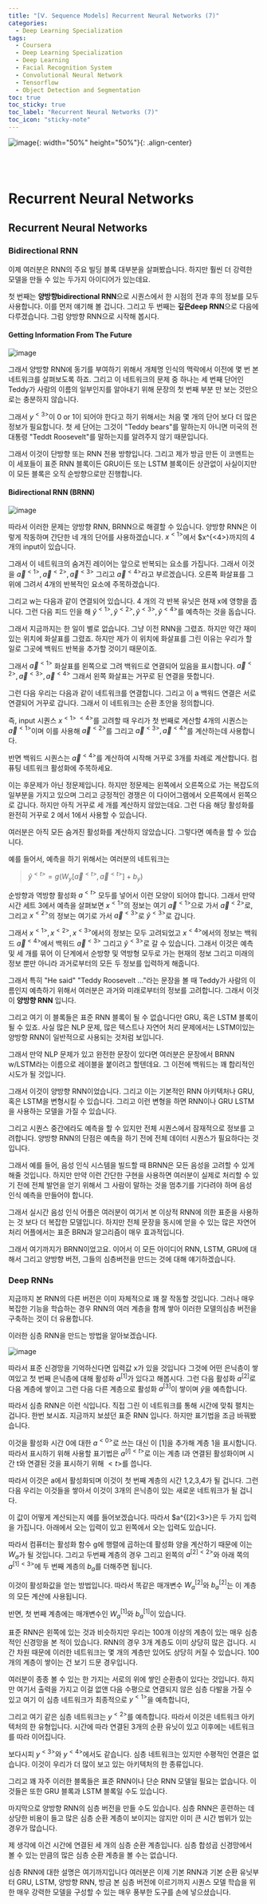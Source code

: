 ```yaml
---
title: "[Ⅴ. Sequence Models] Recurrent Neural Networks (7)"
categories:
  - Deep Learning Specialization
tags:
  - Coursera
  - Deep Learning Specialization
  - Deep Learning
  - Facial Recognition System
  - Convolutional Neural Network
  - Tensorflow
  - Object Detection and Segmentation
toc: true
toc_sticky: true
toc_label: "Recurrent Neural Networks (7)"
toc_icon: "sticky-note"
---
```


![image](https://user-images.githubusercontent.com/55765292/187809649-f4918caf-ae96-4f46-a0cf-42ba990450d9.png){: width="50%" height="50%"}{: .align-center}

<br><br>

# Recurrent Neural Networks

## Recurrent Neural Networks

### Bidirectional RNN

이제 여러분은 RNN의 주요 빌딩 블록 대부분을 살펴봤습니다. 하지만 훨씬 더 강력한 모델을 만들 수 있는 두가지 아이디어가 있는데요.

첫 번째는 **양방향bidirectional RNN**으로 시퀀스에서 한 시점의 전과 후의 정보를 모두 사용합니다. 이를 먼저 얘기해 볼 겁니다. 그리고 두 번째는 **깊은deep RNN**으로 다음에 다루겠습니다. 그럼 양방향 RNN으로 시작해 봅시다.

#### Getting Information From The Future

![image](https://user-images.githubusercontent.com/55765292/188816136-0c81a941-f85a-4d8d-a8c2-56d1a49b63df.png)

그래서 양방향 RNN에 동기를 부여하기 위해서 개체명 인식의 맥락에서 이전에 몇 번 본 네트워크를 살펴보도록 하죠. 그리고 이 네트워크의 문제 중 하나는 세 번째 단어인 Teddy가 사람의 이름의 일부인지를 알아내기 위해 문장의 첫 번째 부분 만 보는 것만으로는 충분하지 않습니다.

그래서 $y^{<3>}$이 0 or 1이 되어야 한다고 하기 위해서는 처음 몇 개의 단어 보다 더 많은 정보가 필요합니다. 첫 세 단어는 그것이 "Teddy bears"를 말하는지 아니면 미국의 전대통령 "Teddt Roosevelt"를
말하는지를 알려주지 않기 때문입니다.

그래서 이것이 단방향 또는 RNN 전용 방향입니다. 그리고 제가 방금 만든 이 코멘트는 이 세포들이 표준 RNN 블록이든 GRU이든 또는 LSTM 블록이든 상관없이 사실이지만 이 모든 블록은 오직 순방향으로만 진행합니다.

#### Bidirectional RNN (BRNN)

![image](https://user-images.githubusercontent.com/55765292/188816256-7ef6bbe6-4aaf-4d53-88e8-5d8f92d05502.png)

따라서 이러한 문제는 양방향 RNN, BRNN으로 해결할 수 있습니다. 양방향 RNN은 이렇게 작동하며 간단한 네 개의 단어를 사용하겠습니다. $x^{<1>}$에서 $x^{<4>}까지의 4개의 input이 있습니다.

그래서 이 네트워크의 숨겨진 레이어는 앞으로 반복되는 요소를 가집니다. 그래서 이것을 $\overrightarrow{a}^{<1>},\overrightarrow{a}^{<2>},\overrightarrow {a}^{<3>}$ 그리고 $\overrightarrow{a}^{<4>}$라고 부르겠습니다. 오른쪽 화살표를 그 위에 그려서 4개의 반복적인
요소에 주목하겠습니다.

그리고 w는 다음과 같이 연결되어 있습니다. 4 개의 각 반복 유닛은 현재 x에 영향을 줍니다. 그런 다음 피드 인을 해 $\hat{y}^{<1>},\hat{y}^{<2>},\hat{y}^{<3>},\hat{y}^{<4>}$를 예측하는 것을 돕습니다.

그래서 지금까지는 한 일이 별로 없습니다. 그냥 이전 RNN을 그렸죠. 하지만 약간 재미 있는 위치에 화살표를 그렸죠. 하지만 제가 이 위치에 화살표를 그린 이유는 우리가 할 일로 그곳에 백워드 반복을 추가할 것이기 때문이죠.

그래서 $\overleftarrow{a}^{<1>}$ 화살표를 왼쪽으로 그려 백워드로 연결되어 있음을 표시합니다. $\overleftarrow{a}^{<2>},\overleftarrow{a}^{<3>},\overleftarrow{a}^{<4>}$ 그래서 왼쪽 화살표는 거꾸로 된 연결을 뜻합니다.

그런 다음 우리는 다음과 같이 네트워크를 연결합니다. 그리고 이 a 백워드 연결은 서로 연결되어 거꾸로 갑니다. 그래서 이 네트워크는 순환 초안을 정의합니다.

즉, input 시퀀스 $x^{<1>~<4>}$를 고려할 때 우리가 첫 번째로 계산할 4개의 시퀀스는 $\overrightarrow{a}^{<1>}$이며 이를 사용해 $\overrightarrow{a}^{<2>}$를 그리고 $\overrightarrow{a}^{<3>},\overrightarrow{a}^{<4>}$를 계산하는데 사용합니다.

반면 백워드 시퀀스는 $\overleftarrow{a}^{<4>}$를 계산하여 시작해 거꾸로 3개를 차례로 계산합니다. 컴퓨팅 네트워크 활성화에 주목하세요.

이는 후문제가 아닌 정문제입니다. 하지만 정문제는 왼쪽에서 오른쪽으로 가는 복잡도의 일부분을 가지고 있으며 그리고 긍정적인 경쟁은 이 다이어그램에서 오른쪽에서 왼쪽으로 갑니다. 하지만 아직 거꾸로
세 개를 계산하지 않았는데요. 그런 다음 해당 활성화를 완전히 거꾸로 2 에서 1에서 사용할 수 있습니다.

여러분은 아직 모든 숨겨진 활성화를 계산하지 않았습니다. 그렇다면 예측을 할 수 있습니다.

예를 들어서, 예측을 하기 위해서는 여러분의 네트워크는 

> $\hat{y}^{< t>}=g(W_y[\overrightarrow{a}^{< t>}, \overleftarrow{a}^{< t>}] + b_y)$

순방향과 역방향 활성화 $a^{< t>}$ 모두를 넣어서 이런 모양이 되어야 합니다. 그래서 만약 시간 세트 3에서 예측을 살펴보면 $x^{<1>}$의 정보는 여기 $\overrightarrow{a}^{<1>}$으로 가서 $\overrightarrow{a}^{<2>}$로, 그리고 $x^{<2>}$의 정보는 여기로 가서 $\overrightarrow{a}^{<3>}$로 $\hat{y}^{<3>}$로 갑니다.

그래서 $x^{<1>},x^{<2>},x^{<3>}$에서의 정보는 모두 고려되었고 $x^{<4>}$에서의 정보는 백워드 $\overleftarrow{a}^{<4>}$에서 백워드 $\overleftarrow{a}^{<3>}$ 그리고 $\hat{y}^{<3>}$로 갈 수 있습니다. 그래서 이것은 예측 및 세 개를 묶어 이 단계에서 순방향 및 역방형 모두로 가는 현재의 정보 그리고 미래의 정보 뿐만 아니라 과거로부터의 모든 두 정보를 입력하게 해줍니다.

그래서 특히 "He said" "Teddy Roosevelt ..."라는 문장을 볼 때 Teddy가 사람의 이름인지 예측하기 위해서 여러분은 과거와 미래로부터의 정보를 고려합니다. 그래서 이것이 **양방향 RNN** 입니다.

그리고 여기 이 블록들은 표준 RNN 블록이 될 수 없습니다만 GRU, 혹은 LSTM 블록이 될 수 있죠. 사실 많은 NLP 문제, 많은 텍스트나 자연어 처리 문제에서는 LSTM이있는 양방향 RNN이 일반적으로 사용되는 것처럼 보입니다.

그래서 만약 NLP 문제가 있고 완전한 문장이 있다면 여러분은 문장에서 BRNN w/LSTM라는 이름으로 레이블을 붙이려고 할텐데요. 그 이전에 백워드는 꽤 합리적인 시도가 될 것입니다.
  
그래서 이것이 양방향 RNN이었습니다. 그리고 이는 기본적인 RNN 아키텍처나 GRU, 혹은 LSTM을 변형시킬 수 있습니다. 그리고 이런 변형을 하면 RNN이나 GRU LSTM을 사용하는 모델을 가질 수 있습니다.

그리고 시퀀스 중간에라도 예측을 할 수 있지만 전체 시퀀스에서 잠재적으로 정보를 고려합니다. 양방향 RNN의 단점은 예측을 하기 전에 전체 데이터 시퀀스가 필요하다는 것입니다.

그래서 예를 들어, 음성 인식 시스템을 빌드할 때 BRNN은 모든 음성을 고려할 수 있게 해줄 것입니다. 하지만 만약 이런 간단한 구현을 사용하면 여러분이 실제로 처리할 수 있기 전에 전체 발언을 얻기 위해서 그 사람이 말하는 것을 멈추기를 기다려야 하며 음성 인식 예측을 만들어야 합니다.

그래서 실시간 음성 인식 어플은 여러분이 여기서 본 이상적 RNN에 의한 표준을 사용하는 것 보다 더 복잡한 모델입니다. 하지만 전체 문장을 동시에 얻을 수 있는 많은 자연어 처리 어플에서는 표준 BRN과 알고리즘이 매우 효과적입니다.

그래서 여기까지가 BRNN이었고요. 이어서 이 모든 아이디어 RNN, LSTM, GRU에 대해서 그리고 양방향 버전, 그들의 심층버전을 만드는 것에 대해 얘기하겠습니다.

### Deep RNNs

지금까지 본 RNN의 다른 버전은 이미 자체적으로 꽤 잘 작동할 것입니다. 그러나 매우 복잡한 기능을 학습하는 경우 RNN의 여러 계층을 함께 쌓아 이러한 모델의심층 버전을 구축하는 것이 더 유용합니다.

이러한 심층 RNN을 만드는 방법을 알아보겠습니다.

![image](https://user-images.githubusercontent.com/55765292/188833178-75fa261e-34a9-4645-b1f6-35c8f260993b.png)

따라서 표준 신경망을 기억하신다면 입력값 x가 있을 것입니다 그것에 어떤 은닉층이 쌓여있고 첫 번째 은닉층에 대해 활성화 $a^{[1]}$가 있다고 해봅시다. 그런 다음 활성화 $a^{[2]}$로 다음 계층에 쌓이고 그런 다음 다른 계층으로 활성화 $a^{[3]}$이 쌓이며 $\hat{y}$을 예측합니다.

따라서 심층 RNN은 이런 식입니다. 직접 그린 이 네트워크를 통해 시간에 맞춰 펼치는 겁니다. 한번 보시죠. 지금까지 보셨던 표준 RNN 입니다. 하지만 표기법을 조금 바꿔봤습니다.

이것을 활성화 시간 0에 대한 $a^{<0>}$로 쓰는 대신 이 [1]을 추가해 계층 1을 표시합니다. 따라서 표시하기 위해 사용할 표기법은 $a^{[l]< t>}$로 이는 계층 l과 연결된 활성화이며 시간 t와 연결된 것을
표시하기 위해 $< t>$를 씁니다.

따라서 이것은 a에서 활성화되며 이것이 첫 번째 계층의 시간 1,2,3,4가 될 겁니다. 그런 다음 우리는 이것들을 쌓아서 이것이 3개의 은닉층이 있는 새로운 네트워크가 될 겁니다.

이 값이 어떻게 계산되는지 예를 들어보겠습니다. 따라서 $a^{[2]<3>}은 두 가지 입력을 가집니다. 아래에서 오는 입력이 있고 왼쪽에서 오는 입력도 있습니다.

따라서 컴퓨터는 활성화 함수 g에 행렬에 곱하는데 활성화 양을 계산하기 때문에 이는 $W_a$가 될 것입니다. 그리고 두번째 계층의 경우 그리고 왼쪽의 $a^{[2]<2>}$와 아래 쪽의 $a^{[1]<3>}$에 두 번째 계층의 $b_a$를 더해주면 됩니다.

이것이 활성화값을 얻는 방법입니다. 따라서 똑같은 매개변수 $W_a^{[2]}$와 $b_a^{[2]}$는 이 계층의 모든 계산에 사용됩니다.

반면, 첫 번째 계층에는 매개변수인 $W_a^{[1]}$와 $b_a^{[1]}$이 있습니다.

표준 RNN은 왼쪽에 있는 것과 비슷하지만 우리는 100개 이상의 계층이 있는 매우 심층적인 신경망을 본 적이 있습니다. RNN의 경우 3개 계층도 이미 상당히 많은 겁니다. 시간 차원 때문에 이러한 네트워크는 몇 개의 계층만 있어도 상당히 커질 수 있습니다. 100개의 계층이 쌓이는 건 보기 드문 경우입니다.

여러분이 종종 볼 수 있는 한 가지는 서로의 위에 쌓인 순환층이 있다는 것입니다. 하지만 여기서 출력을 가지고 이걸 없앤 다음 수평으로 연결되지 않은 심층 다발을 가질 수 있고 여기 이 심층 네트워크가 최종적으로 $y^{<1>}$을 예측합니다,

그리고 여기 같은 심층 네트워크는 $y^{<2>}$를 예측합니다. 따라서 이것은 네트워크 아키텍처의 한 유형입니다. 시간에 따라 연결된 3개의 순환 유닛이 있고 이후에는 네트워크를 따라 이어집니다.

보다시피 $y^{<3>}$와 $y^{<4>}$에서도 같습니다. 심층 네트워크는 있지만 수평적인 연결은 없습니다. 이것이 우리가 더 많이 보고 있는 아키텍처의 한 종류입니다.

그리고 꽤 자주 이러한 블록들은 표준 RNN이나 단순 RNN 모델일 필요는 없습니다. 이것들은 또한 GRU 블록과 LSTM 블록일 수도 있습니다.

마지막으로 양방향 RNN의 심층 버전을 만들 수도 있습니다. 심층 RNN은 훈련하는 데 상당한 비용이 들고 많은 심층 순환 계층이 보이지는 않지만 이미 큰 시간 범위가 있는 경우가 많습니다.

제 생각에 이건 시간에 연결된 세 개의 심층 순환 계층입니다. 심층 합성곱 신경망에서 볼 수 있는 만큼의 많은 심층 순환 계층을 볼 수는 없습니다.

심층 RNN에 대한 설명은 여기까지입니다 여러분은 이제 기본 RNN과 기본 순환 유닛부터 GRU, LSTM, 양방향 RNN, 방금 본 심층 버전에 이르기까지 시퀀스 모델 학습을 위한 매우 강력한 모델을 구성할 수 있는 매우 풍부한 도구를 손에 넣으셨습니다.
